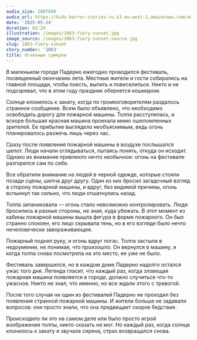 ```yaml
---
audio_size: 2887680
audio_url: https://kids-horror-stories-ru.s3.eu-west-1.amazonaws.com/audio/1063-fiery-sunset.mp3
date: '2025-05-24'
duration: 02:24
illustration: /images/1063-fiery-sunset.jpg
image_source: /images/1063-fiery-sunset-source.jpg
slug: 1063-fiery-sunset
story_number: '1063'
title: Огненные сумерки
---
```


В маленьком городе Падерно ежегодно проводился фестиваль, посвященный окончанию лета. Местные жители и гости собирались на главной площади, чтобы поесть, выпить и повеселиться. Никто и не подозревал, что в этом году праздник обернется кошмаром.

Солнце клонилось к закату, когда по громкоговорителям раздалось странное сообщение. Всем было объявлено, что необходимо освободить дорогу для пожарной машины. Толпа расступилась, и вскоре большая красная машина проехала мимо ошеломленных зрителей. Ее прибытие выглядело необъяснимым, ведь огонь планировалось разжечь лишь через час.

Сразу после появления пожарной машины в воздухе послышался шепот. Люди начали оглядываться, пытаясь понять, откуда он исходит. Однако их внимание привлекло нечто необычное: огонь на фестивале разгорелся сам по себе.

Все обратили внимание на людей в черной одежде, которые стояли позади сцены, шепча друг другу. Один из них бросил загадочный взгляд в сторону пожарной машины, и вдруг, без видимой причины, огонь вспыхнул так сильно, что люди отшатнулись назад.

Толпа запаниковала — огонь стало невозможно контролировать. Люди бросились в разные стороны, не зная, куда убежать. В этот момент из кабины пожарной машины вышла фигура в форме пожарного. Он был странно спокоен, его лицо скрывала тень, но в его взгляде было нечто нечеловечески завораживающее.

Пожарный поднял руку, и огонь вдруг погас. Толпа застыла в недоумении, не понимая, что произошло. Он вернулся в машину, и когда толпа снова посмотрела на это место, ее уже не было.

Фестиваль завершился, но в каждом доме Падерно надолго остался ужас того дня. Легенда гласит, что каждый раз, когда зловещая пожарная машина появляется в городе, должно случиться что-то ужасное. Никто не знал, что именно, но все ждали этого с тревогой.

После того случая ни один из фестивалей Падерно не проходил без появления странной пожарной машины. И жители больше не задавали вопросов: они просто знали, что она предвещает скорое бедствие.

Происходило ли это на самом деле или было просто игрой воображения толпы, никто сказать не мог. Но каждый раз, когда солнце клонилось к закату и звучала сирена, страх возвращался снова.